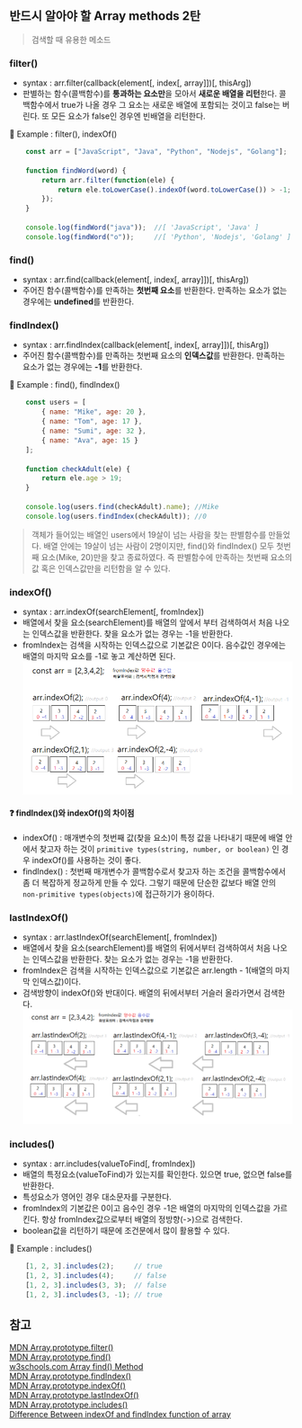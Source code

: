 ## 반드시 알아야 할 Array methods 2탄
> 검색할 때 유용한 메소드 


### filter()
 - syntax : arr.filter(callback(element[, index[, array]])[, thisArg])
 - 판별하는 함수(콜백함수)를 **통과하는 요소만**을 모아서 **새로운 배열을 리턴**한다. 콜백함수에서 true가 나올 경우 그 요소는 새로운 배열에 포함되는 것이고 false는 버린다. 또 모든 요소가 false인 경우엔 빈배열을 리턴한다.

📖 Example : filter(), indexOf()
```javascript
    const arr = ["JavaScript", "Java", "Python", "Nodejs", "Golang"];

    function findWord(word) {
        return arr.filter(function(ele) {
            return ele.toLowerCase().indexOf(word.toLowerCase()) > -1;
        });
    }

    console.log(findWord("java"));  //[ 'JavaScript', 'Java' ]
    console.log(findWord("o"));     //[ 'Python', 'Nodejs', 'Golang' ]

```

### find()
 - syntax : arr.find(callback(element[, index[, array]])[, thisArg])
 - 주어진 함수(콜백함수)를 만족하는 **첫번째 요소**를 반환한다. 만족하는 요소가 없는 경우에는 **undefined**를 반환한다.
  

### findIndex()
 - syntax : arr.findIndex(callback(element[, index[, array]])[, thisArg])
 - 주어진 함수(콜백함수)를 만족하는 첫번째 요소의 **인덱스값**를 반환한다. 만족하는 요소가 없는 경우에는 **-1**를 반환한다.

📖 Example : find(), findIndex()
```javascript
    const users = [
        { name: "Mike", age: 20 },
        { name: "Tom", age: 17 },
        { name: "Sumi", age: 32 },
        { name: "Ava", age: 15 }
    ];

    function checkAdult(ele) {
        return ele.age > 19;
    }

    console.log(users.find(checkAdult).name); //Mike
    console.log(users.findIndex(checkAdult)); //0
```

> 객체가 들어있는 배열인 users에서 19살이 넘는 사람을 찾는 판별함수를 만들었다. 배열 안에는 19살이 넘는 사람이 2명이지만, find()와 findIndex() 모두 첫번째 요소(Mike, 20)만을 찾고 종료하였다. 즉 판별함수에 만족하는 첫번째 요소의 값 혹은 인덱스값만을 리턴함을 알 수 있다.  


### indexOf()
 - syntax : arr.indexOf(searchElement[, fromIndex])
 - 배열에서 찾을 요소(searchElement)를 배열의 앞에서 부터 검색하여서 처음 나오는 인덱스값을 반환한다. 찾을 요소가 없는 경우는 -1을 반환한다.
 - fromIndex는 검색을 시작하는 인덱스값으로 기본값은 0이다. 음수값인 경우에는 배열의 마지막 요소를 -1로 놓고 계산하면 된다.
![indexOf](../image/indexof.png)

#### &#10067; findIndex()와 indexOf()의 차이점
* indexOf() : 매개변수의 첫번째 값(찾을 요소)이 특정 값을 나타내기 때문에 배열 안에서 찾고자 하는 것이 `primitive types(string, number, or boolean)` 인 경우 indexOf()를 사용하는 것이 좋다. 
* findIndex() : 첫번째 매개변수가 콜백함수로서 찾고자 하는 조건을 콜백함수에서 좀 더 복잡하게 정교하게 만들 수 있다. 그렇기 때문에 단순한 값보다 배열 안의 `non-primitive types(objects)`에 접근하기가 용이하다. 

### lastIndexOf()
 - syntax : arr.lastIndexOf(searchElement[, fromIndex])
 - 배열에서 찾을 요소(searchElement)를 배열의 뒤에서부터 검색하여서 처음 나오는 인덱스값을 반환한다. 찾는 요소가 없는 경우는 -1을 반환한다.
 - fromIndex은 검색을 시작하는 인덱스값으로 기본값은 arr.length - 1(배열의 마지막 인덱스값)이다.
 - 검색방향이 indexOf()와 반대이다. 배열의 뒤에서부터 거슬러 올라가면서 검색한다.  
![lastIndexOf](../image/lastIndexof.png)

### includes()
 - syntax : arr.includes(valueToFind[, fromIndex])
 - 배열의 특정요소(valueToFind)가 있는지를 확인한다. 있으면 true, 없으면 false를 반환한다. 
 - 특성요소가 영어인 경우 대소문자를 구분한다.
 - fromIndex의 기본값은 0이고 음수인 경우 -1은 배열의 마지막의 인덱스값을 가르킨다. 항상 fromIndex값으로부터 배열의 정방향(->)으로 검색한다.
 - boolean값을 리턴하기 때문에 조건문에서 많이 활용할 수 있다. 

📖 Example : includes()
```javascript
    [1, 2, 3].includes(2);     // true
    [1, 2, 3].includes(4);     // false
    [1, 2, 3].includes(3, 3);  // false
    [1, 2, 3].includes(3, -1); // true
```  

## 참고
[MDN Array.prototype.filter()](https://developer.mozilla.org/ko/docs/Web/JavaScript/Reference/Global_Objects/Array/filter)<br>
[MDN Array.prototype.find()](https://developer.mozilla.org/ko/docs/Web/JavaScript/Reference/Global_Objects/Array/find)<br>
[w3schools.com Array find() Method](https://www.w3schools.com/jsref/jsref_find.asp)<br>
[MDN Array.prototype.findIndex()](https://developer.mozilla.org/ko/docs/Web/JavaScript/Reference/Global_Objects/Array/findIndex)<br>
[MDN Array.prototype.indexOf()](https://developer.mozilla.org/ko/docs/Web/JavaScript/Reference/Global_Objects/Array/indexOf)<br>
[MDN Array.prototype.lastIndexOf()](https://developer.mozilla.org/ko/docs/Web/JavaScript/Reference/Global_Objects/Array/lastIndexOf)<br>
[MDN Array.prototype.includes()](https://developer.mozilla.org/ko/docs/Web/JavaScript/Reference/Global_Objects/Array/includes)<br>
[Difference Between indexOf and findIndex function of array](https://stackoverflow.com/questions/41443029/difference-between-indexof-and-findindex-function-of-array)<br>